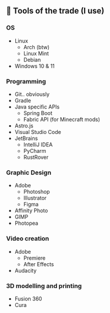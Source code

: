 ## 🔨 Tools of the trade (I use)
### OS
- Linux
  - Arch (btw)
  - Linux Mint
  - Debian
- Windows 10 & 11
### Programming
- Git.. obviously
- Gradle
- Java specific APIs
  - Spring Boot
  - Fabric API (for Minecraft mods)
- Astro.js
- Visual Studio Code
- JetBrains
  - IntelliJ IDEA
  - PyCharm
  - RustRover
### Graphic Design
- Adobe
  - Photoshop
  - Illustrator
  - Figma
- Affinity Photo
- GIMP
- Photopea
### Video creation
- Adobe
  - Premiere
  - After Effects
- Audacity
### 3D modelling and printing
- Fusion 360
- Cura
